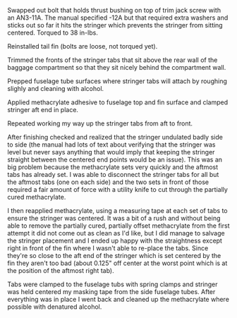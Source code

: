 Swapped out bolt that holds thrust bushing on top of trim jack screw with an AN3-11A. The manual specified -12A but that required extra washers and sticks out so far it hits the stringer which prevents the stringer from sitting centered. Torqued to 38 in-lbs.

Reinstalled tail fin (bolts are loose, not torqued yet).

Trimmed the fronts of the stringer tabs that sit above the rear wall of the baggage compartment so that they sit nicely behind the compartment wall.

Prepped fuselage tube surfaces where stringer tabs will attach by roughing slighly and cleaning with alcohol.

Applied methacrylate adhesive to fuselage top and fin surface and clamped stringer aft end in place.

Repeated working my way up the stringer tabs from aft to front.

After finishing checked and realized that the stringer undulated badly side to side (the manual had lots of text about verifying that the stringer was level but never says anything that would imply that keeping the stringer straight between the centered end points would be an issue). This was an big problem because the methacrylate sets very quickly and the aftmost tabs has already set. I was able to disconnect the stringer tabs for all but the aftmost tabs (one on each side) and the two sets in front of those required a fair amount of force with a utility knife to cut through the partially cured methacrylate.

I then reapplied methacrylate, using a measuring tape at each set of tabs to ensure the stringer was centered. It was a bit of a rush and without being able to remove the partially cured, partially offset methacrylate from the first attempt it did not come out as clean as I'd like, but I did manage to salvage the stringer placement and I ended up happy with the straightness except right in front of the fin where I wasn't able to re-place the tabs. Since they're so close to the aft end of the stringer which is set centered by the fin they aren't too bad (about 0.125" off center at the worst point which is at the position of the aftmost right tab).

Tabs were clamped to the fuselage tubs with spring clamps and stringer was held centered my masking tape from the side fuselage tubes. After everything was in place I went back and cleaned up the methacrylate where possible with denatured alcohol.
